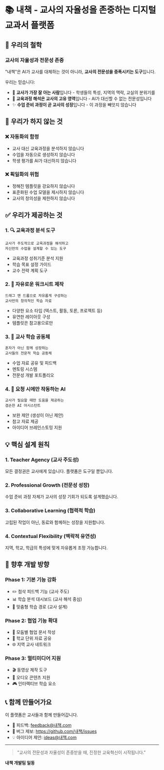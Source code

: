 # 📚 내책 - 교사의 자율성을 존중하는 디지털 교과서 플랫폼

## 🎯 우리의 철학

### 교사의 자율성과 전문성 존중

"내책"은 AI가 교사를 대체하는 것이 아니라, **교사의 전문성을 증폭시키는 도구**입니다.

우리는 믿습니다:
- 🏫 **교사가 가장 잘 아는 사람**입니다 - 학생들의 특성, 지역의 맥락, 교실의 분위기를
- 📖 **교육과정 해석은 교사의 고유 영역**입니다 - AI가 대신할 수 없는 전문성입니다
- ✨ **수업 준비 과정이 곧 교사의 성장**입니다 - 이 과정을 빼앗지 않습니다

## 🚫 우리가 하지 않는 것

### ❌ 자동화의 함정
- 교사 대신 교육과정을 분석하지 않습니다
- 수업을 자동으로 생성하지 않습니다
- 학생 평가를 AI가 대신하지 않습니다

### ❌ 획일화의 위험
- 정해진 템플릿을 강요하지 않습니다
- 표준화된 수업 모델을 제시하지 않습니다
- 교사의 창의성을 제한하지 않습니다

## ✅ 우리가 제공하는 것

### 1. 🔍 교육과정 분석 도구
```
교사가 주도적으로 교육과정을 해석하고 
자신만의 수업을 설계할 수 있는 도구
```
- 교육과정 성취기준 분석 지원
- 학습 목표 설정 가이드
- 교수 전략 계획 도구

### 2. 🎨 자유로운 워크시트 제작
```
드래그 앤 드롭으로 자유롭게 구성하는
교사만의 창의적인 학습 자료
```
- 다양한 요소 타입 (텍스트, 활동, 토론, 프로젝트 등)
- 유연한 레이아웃 구성
- 템플릿은 참고용으로만

### 3. 🤝 교사 학습 공동체
```
혼자가 아닌 함께 성장하는
교사들의 전문적 학습 공동체
```
- 수업 자료 공유 및 피드백
- 멘토링 시스템
- 전문성 개발 포트폴리오

### 4. 🤖 요청 시에만 작동하는 AI
```
교사가 필요할 때만 도움을 제공하는
겸손한 AI 어시스턴트
```
- 보완 제안 (생성이 아닌 제안)
- 참고 자료 제공
- 아이디어 브레인스토밍 지원

## 💡 핵심 설계 원칙

### 1. Teacher Agency (교사 주도성)
모든 결정권은 교사에게 있습니다. 플랫폼은 도구일 뿐입니다.

### 2. Professional Growth (전문성 성장)
수업 준비 과정 자체가 교사의 성장 기회가 되도록 설계했습니다.

### 3. Collaborative Learning (협력적 학습)
고립된 작업이 아닌, 동료와 함께하는 성장을 지원합니다.

### 4. Contextual Flexibility (맥락적 유연성)
지역, 학교, 학급의 특성에 맞게 자유롭게 조정 가능합니다.

## 🔮 향후 개발 방향

### Phase 1: 기본 기능 강화
- ✏️ 첨삭 피드백 기능 (교사 주도)
- 📊 학습 분석 대시보드 (교사 해석 중심)
- 🎯 맞춤형 학습 경로 (교사 설계)

### Phase 2: 협업 기능 확대
- 👥 모둠별 협업 문서 작성
- 🏫 학교 단위 자료 공유
- 🌐 지역 교사 네트워크

### Phase 3: 멀티미디어 지원
- 🎬 동영상 제작 도구
- 🎵 오디오 콘텐츠 지원
- 🎮 인터랙티브 학습 요소

## 📞 함께 만들어가요

이 플랫폼은 교사들과 함께 만들어갑니다.

- 💬 피드백: feedback@내책.com
- 🐛 버그 제보: https://github.com/내책/issues
- 💡 아이디어 제안: ideas@내책.com

---

> "교사의 전문성과 자율성이 존중받을 때, 진정한 교육혁신이 시작됩니다."

**내책 개발팀 일동**